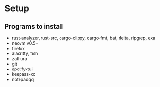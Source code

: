 # Setup

## Programs to install
- rust-analyzer, rust-src, cargo-clippy, cargo-fmt, bat, delta, ripgrep, exa
- neovm v0.5+
- firefox
- alacritty, fish
- zathura
- git
- spotify-tui
- keepass-xc
- notepadqq

